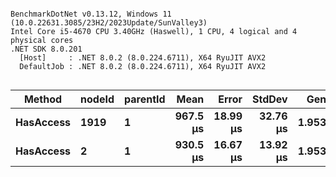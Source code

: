 ```

BenchmarkDotNet v0.13.12, Windows 11 (10.0.22631.3085/23H2/2023Update/SunValley3)
Intel Core i5-4670 CPU 3.40GHz (Haswell), 1 CPU, 4 logical and 4 physical cores
.NET SDK 8.0.201
  [Host]     : .NET 8.0.2 (8.0.224.6711), X64 RyuJIT AVX2
  DefaultJob : .NET 8.0.2 (8.0.224.6711), X64 RyuJIT AVX2


```
| Method    | nodeId | parentId | Mean     | Error    | StdDev   | Gen0   | Allocated |
|---------- |------- |--------- |---------:|---------:|---------:|-------:|----------:|
| **HasAccess** | **1919**   | **1**        | **967.5 μs** | **18.99 μs** | **32.76 μs** | **1.9531** |   **9.89 KB** |
| **HasAccess** | **2**      | **1**        | **930.5 μs** | **16.67 μs** | **13.92 μs** | **1.9531** |   **8.07 KB** |

